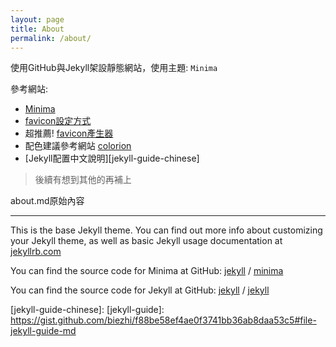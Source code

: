 ```yaml
---
layout: page
title: About
permalink: /about/
---
```


使用GitHub與Jekyll架設靜態網站，使用主題: `Minima`

參考網站:

- [Minima](https://github.com/jekyll/minima)
- [favicon設定方式](https://github.com/jekyll/minima#add-your-favicons)
- 超推薦! [favicon產生器][favicongenerator]
- 配色建議參考網站 [colorion][colorion]
- [Jekyll配置中文說明][jekyll-guide-chinese]

> 後續有想到其他的再補上

about.md原始內容
-- -

This is the base Jekyll theme. You can find out more info about customizing your Jekyll theme, as well as basic Jekyll usage documentation at [jekyllrb.com](https://jekyllrb.com/)

You can find the source code for Minima at GitHub:
[jekyll][jekyll-organization] /
[minima](https://github.com/jekyll/minima)

You can find the source code for Jekyll at GitHub:
[jekyll][jekyll-organization] /
[jekyll](https://github.com/jekyll/jekyll)

[jekyll-organization]: https://github.com/jekyll
[colorion]: https://www.colorion.co/
[favicongenerator]: https://realfavicongenerator.net/
[jekyll-guide-chinese]: [jekyll-guide]: https://gist.github.com/biezhi/f88be58ef4ae0f3741bb36ab8daa53c5#file-jekyll-guide-md
